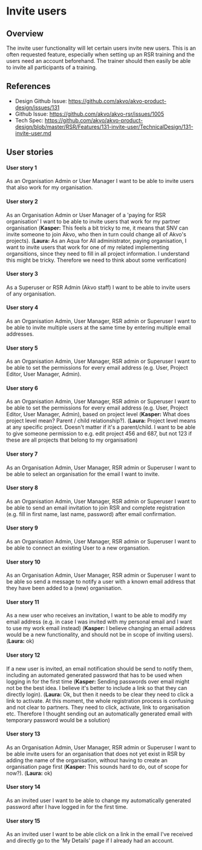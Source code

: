 # Invite users

## Overview
The invite user functionality will let certain users invite new users. This is an often requested feature, especially when setting up an RSR training and the users need an account beforehand. The trainer should then easily be able to invite all participants of a training.

## References
- Design Github Issue: https://github.com/akvo/akvo-product-design/issues/131
- Github Issue: https://github.com/akvo/akvo-rsr/issues/1005
- Tech Spec: https://github.com/akvo/akvo-product-design/blob/master/RSR/Features/131-invite-user/TechnicalDesign/131-invite-user.md

## User stories

#### User story 1
As an Organisation Admin or User Manager I want to be able to invite users that also work for my organisation.

#### User story 2
As an Organisation Admin or User Manager of a 'paying for RSR organisation' I want to be able to invite users that work for my partner organisation (__Kasper:__ This feels a bit tricky to me, it means that SNV can invite someone to join Akvo, who then in turn could change all of Akvo's projects). (__Laura:__ As an Aqua for All administrator, paying organisation, I want to invite users that work for one of my related implementing organsitions, since they need to fill in all project information. I understand this might be tricky. Therefore we need to think about some verification)

#### User story 3
As a Superuser or RSR Admin (Akvo staff) I want to be able to invite users of any organisation.

#### User story 4
As an Organisation Admin, User Manager, RSR admin or Superuser I want to be able to invite multiple users at the same time by entering multiple email addresses.

#### User story 5
As an Organisation Admin, User Manager, RSR admin or Superuser I want to be able to set the permissions for every email address (e.g. User, Project Editor, User Manager, Admin).

#### User story 6 
As an Organisation Admin, User Manager, RSR admin or Superuser I want to be able to set the permissions for every email address (e.g. User, Project Editor, User Manager, Admin), based on project level (__Kasper:__ What does project level mean? Parent / child relationship?). (__Laura:__ Project level means at any specific project. Doesn't matter if it's a parent/child. I want to be able to give someone permission to e.g. edit project 456 and 687, but not 123 if these are all projects that belong to my organisation)

#### User story 7
As an Organisation Admin, User Manager, RSR admin or Superuser I want to be able to select an organisation for the email I want to invite.

#### User story 8
As an Organisation Admin, User Manager, RSR admin or Superuser I want to be able to send an email invitation to join RSR and complete registration (e.g. fill in first name, last name, password) after email confirmation.

#### User story 9
As an Organisation Admin, User Manager, RSR admin or Superuser I want to be able to connect an existing User to a new organsation.

#### User story 10
As an Organisation Admin, User Manager, RSR admin or Superuser I want to be able so send a message to notify a user with a known email address that they have been added to a (new) organisation.

#### User story 11 
As a new user who receives an invitation, I want to be able to modify my email address (e.g. in case I was invited with my personal email and I want to use my work email instead) (__Kasper:__ I believe changing an email address would be a new functionality, and should not be in scope of inviting users). (__Laura:__ ok)

#### User story 12
If a new user is invited, an email notification should be send to notify them, including an automated generated password that has to be used when logging in for the first time (__Kasper:__ Sending passwords over email might not be the best idea. I believe it's better to include a link so that they can directly login). (__Laura:__ Ok, but then it needs to be clear they need to click a link to activate. At this moment, the whole registration process is confusing and not clear to partners. They need to click, activate, link to organisation etc. Therefore I thought sending out an automatically generated email with temporary password would be a solution)

#### User story 13
As an Organisation Admin, User Manager, RSR admin or Superuser I want to be able invite users for an organisation that does not yet exist in RSR by adding the name of the organisation, without having to create an organisation page first (__Kasper:__ This sounds hard to do, out of scope for now?). (__Laura:__ ok)

#### User story 14
As an invited user I want to be able to change my automatically generated password after I have logged in for the first time.

#### User story 15
As an invited user I want to be able click on a link in the email I've received and directly go to the 'My Details' page if I already had an account.

